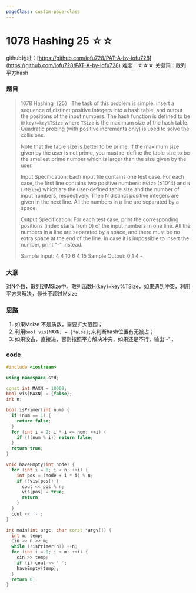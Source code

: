 ```yaml
---
pageClass: custom-page-class
---
```


# 1078 Hashing 25 ☆☆

github地址：[https://github.com/iofu728/PAT-A-by-iofu728](https://github.com/iofu728/PAT-A-by-iofu728)
难度：☆☆☆
关键词：散列 平方hash

### 题目

> 1078 Hashing（25）
> The task of this problem is simple: insert a sequence of distinct positive integers into a hash table, and output the positions of the input numbers. The hash function is defined to be `H(key)=key%TSize` where `TSize` is the maximum size of the hash table. Quadratic probing (with positive increments only) is used to solve the collisions.
>
> Note that the table size is better to be prime. If the maximum size given by the user is not prime, you must re-define the table size to be the smallest prime number which is larger than the size given by the user.
>
> Input Specification:
> Each input file contains one test case. For each case, the first line contains two positive numbers: `MSize` (≤10^4) and `N` (≤`MSize`) which are the user-defined table size and the number of input numbers, respectively. Then N distinct positive integers are given in the next line. All the numbers in a line are separated by a space.
>
> Output Specification:
> For each test case, print the corresponding positions (index starts from 0) of the input numbers in one line. All the numbers in a line are separated by a space, and there must be no extra space at the end of the line. In case it is impossible to insert the number, print "-" instead.
>
> Sample Input:
> 4 4
> 10 6 4 15
> Sample Output:
> 0 1 4 -

### 大意
对N个数，散列到MSize中。散列函数H(key)=key%TSize，如果遇到冲突，利用平方来解决，最长不超过Msize

### 思路
1. 如果Msize 不是质数，需要扩大范围；
2. 利用`bool vis[MAXN] = {false};`来判断hash位置有无被占；
3. 如果没占，直接进，否则按照平方解决冲突，如果还是不行，输出'-'；

### code
```cpp
#include <iostream>

using namespace std;

const int MAXN = 10009;
bool vis[MAXN] = {false};
int n;

bool isPrimer(int num) {
  if (num == 1) {
    return false;
  }
  for (int i = 2; i * i <= num; ++i) {
    if (!(num % i)) return false;
  }
  return true;
}

void haveEmpty(int node) {
  for (int i = 0; i < n; ++i) {
    int pos = (node + i * i) % n;
    if (!vis[pos]) {
      cout << pos % n;
      vis[pos] = true;
      return;
    }
  }
  cout << '-';
}

int main(int argc, char const *argv[]) {
  int m, temp;
  cin >> n >> m;
  while (!isPrimer(n)) ++n;
  for (int i = 0; i < m; ++i) {
    cin >> temp;
    if (i) cout << ' ';
    haveEmpty(temp);
  }
  return 0;
}

```
